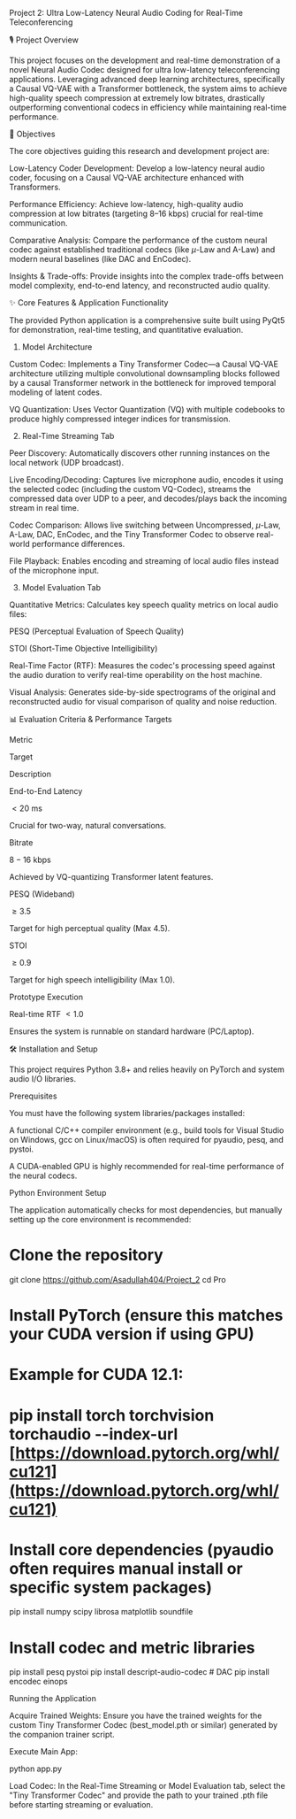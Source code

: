 Project 2: Ultra Low-Latency Neural Audio Coding for Real-Time Teleconferencing

🎙️ Project Overview

This project focuses on the development and real-time demonstration of a novel Neural Audio Codec designed for ultra low-latency teleconferencing applications. Leveraging advanced deep learning architectures, specifically a Causal VQ-VAE with a Transformer bottleneck, the system aims to achieve high-quality speech compression at extremely low bitrates, drastically outperforming conventional codecs in efficiency while maintaining real-time performance.

🎯 Objectives

The core objectives guiding this research and development project are:

Low-Latency Coder Development: Develop a low-latency neural audio coder, focusing on a Causal VQ-VAE architecture enhanced with Transformers.

Performance Efficiency: Achieve low-latency, high-quality audio compression at low bitrates (targeting 8–16 kbps) crucial for real-time communication.

Comparative Analysis: Compare the performance of the custom neural codec against established traditional codecs (like $\mu$-Law and A-Law) and modern neural baselines (like DAC and EnCodec).

Insights & Trade-offs: Provide insights into the complex trade-offs between model complexity, end-to-end latency, and reconstructed audio quality.

✨ Core Features & Application Functionality

The provided Python application is a comprehensive suite built using PyQt5 for demonstration, real-time testing, and quantitative evaluation.

1. Model Architecture

Custom Codec: Implements a Tiny Transformer Codec—a Causal VQ-VAE architecture utilizing multiple convolutional downsampling blocks followed by a causal Transformer network in the bottleneck for improved temporal modeling of latent codes.

VQ Quantization: Uses Vector Quantization (VQ) with multiple codebooks to produce highly compressed integer indices for transmission.

2. Real-Time Streaming Tab

Peer Discovery: Automatically discovers other running instances on the local network (UDP broadcast).

Live Encoding/Decoding: Captures live microphone audio, encodes it using the selected codec (including the custom VQ-Codec), streams the compressed data over UDP to a peer, and decodes/plays back the incoming stream in real time.

Codec Comparison: Allows live switching between Uncompressed, $\mu$-Law, A-Law, DAC, EnCodec, and the Tiny Transformer Codec to observe real-world performance differences.

File Playback: Enables encoding and streaming of local audio files instead of the microphone input.

3. Model Evaluation Tab

Quantitative Metrics: Calculates key speech quality metrics on local audio files:

PESQ (Perceptual Evaluation of Speech Quality)

STOI (Short-Time Objective Intelligibility)

Real-Time Factor (RTF): Measures the codec's processing speed against the audio duration to verify real-time operability on the host machine.

Visual Analysis: Generates side-by-side spectrograms of the original and reconstructed audio for visual comparison of quality and noise reduction.

📊 Evaluation Criteria & Performance Targets

Metric

Target

Description

End-to-End Latency

$< 20 \text{ ms}$

Crucial for two-way, natural conversations.

Bitrate

$8 - 16 \text{ kbps}$

Achieved by VQ-quantizing Transformer latent features.

PESQ (Wideband)

$\ge 3.5$

Target for high perceptual quality (Max 4.5).

STOI

$\ge 0.9$

Target for high speech intelligibility (Max 1.0).

Prototype Execution

Real-time RTF $< 1.0$

Ensures the system is runnable on standard hardware (PC/Laptop).

🛠️ Installation and Setup

This project requires Python 3.8+ and relies heavily on PyTorch and system audio I/O libraries.

Prerequisites

You must have the following system libraries/packages installed:

A functional C/C++ compiler environment (e.g., build tools for Visual Studio on Windows, gcc on Linux/macOS) is often required for pyaudio, pesq, and pystoi.

A CUDA-enabled GPU is highly recommended for real-time performance of the neural codecs.

Python Environment Setup

The application automatically checks for most dependencies, but manually setting up the core environment is recommended:

# Clone the repository
git clone https://github.com/Asadullah404/Project_2
cd Pro

# Install PyTorch (ensure this matches your CUDA version if using GPU)
# Example for CUDA 12.1:
# pip install torch torchvision torchaudio --index-url [https://download.pytorch.org/whl/cu121](https://download.pytorch.org/whl/cu121)

# Install core dependencies (pyaudio often requires manual install or specific system packages)
pip install numpy scipy librosa matplotlib soundfile

# Install codec and metric libraries
pip install pesq pystoi
pip install descript-audio-codec # DAC
pip install encodec einops


Running the Application

Acquire Trained Weights: Ensure you have the trained weights for the custom Tiny Transformer Codec (best_model.pth or similar) generated by the companion trainer script.

Execute Main App:

python app.py


Load Codec: In the Real-Time Streaming or Model Evaluation tab, select the "Tiny Transformer Codec" and provide the path to your trained .pth file before starting streaming or evaluation.
